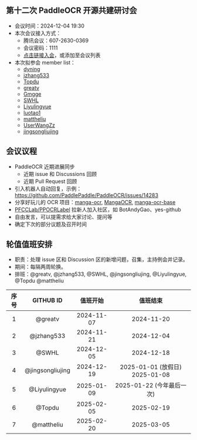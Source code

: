 ## 第十二次 PaddleOCR 开源共建研讨会

* 会议时间：2024-12-04 19:30
* 本次会议接入方式：
  * 腾讯会议：607-2630-0369
  * 会议密码：1111
  * [点击链接入会](https://meeting.tencent.com/dm/egxl0HKTx7Ow)，或添加至会议列表
* 本次拟参会 member list：
  * [dyning](https://github.com/dyning)
  * [jzhang533](https://github.com/jzhang533)
  * [Topdu](https://github.com/)
  * [greatv](https://github.com/greatv)
  * [Gmgge](https://github.com/Gmgge)
  * [SWHL](https://github.com/SWHL)
  * [Liyulingyue](https://github.com/Liyulingyue)
  * [luotao1](https://github.com/luotao1)
  * [mattheliu](https://github.com/mattheliu)
  * [UserWangZz](https://github.com/UserWangZz)
  * [jingsongliujing](https://github.com/jingsongliujing)

## 会议议程

* PaddleOCR 近期进展同步
  * 近期 issue 和 Discussions 回顾
  * 近期 Pull Request 回顾
* 引入机器人自动回复，示例：https://github.com/PaddlePaddle/PaddleOCR/issues/14283
* 分享好玩儿的 OCR 项目：[manga-ocr](https://github.com/kha-white/manga-ocr), [MangaOCR](https://github.com/gnurt2041/MangaOCR), [ manga-ocr-base](https://huggingface.co/kha-white/manga-ocr-base)
* [PFCCLab/PPOCRLabel](https://github.com/PFCCLab/PPOCRLabel/pulls?q=sort%3Aupdated-desc+is%3Apr+is%3Aclosed) 拉新人加入社区，如 BotAndyGao、yes-github
* 自由发言，可以提需求给大家讨论、提问等
* 确定下次的部分议题及召开时间

## 轮值值班安排

- 职责：处理 issue 区和 Discussion 区的新增问题，召集，主持例会并记录。
- 期间：每隔两周轮换。
- 排班：@greatv, @jzhang533, @SWHL, @jingsongliujing, @Liyulingyue, @Topdu @mattheliu

序号|GITHUB ID|值班开始|值班结束
:------:|:------:|:------:|:------:
1|@greatv|2024-11-07|2024-11-20
2|@jzhang533|2024-11-21|2024-12-04
3|@SWHL|2024-12-05|2024-12-18
4|@jingsongliujing|2024-12-19|2025-01-01 (放假日) 2025-01-08
5|@Liyulingyue|2025-01-09|2025-01-22 (今年最后一次)
6|@Topdu|2025-02-05|2025-02-19
7|@mattheliu|2025-02-20|2025-03-05
